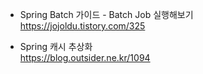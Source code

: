 * Spring Batch 가이드 - Batch Job 실행해보기 </br>
https://jojoldu.tistory.com/325</br>

* Spring 캐시 추상화 </br>
https://blog.outsider.ne.kr/1094</br>